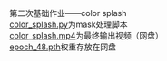 第二次基础作业——color splash \
[color_splash.py](https://github.com/YancyGuo/OpenMMLabCamp/blob/master/homework_2_base_color_splash/color_splash.py)为mask处理脚本 \
[color_splash.mp4](https://drive.google.com/file/d/1nRgUealYl_emD6DCBVZbWdC3HVqceB4C/view?usp=share_link)为最终输出视频（网盘）\
[epoch_48.pth](https://drive.google.com/file/d/1nRgUealYl_emD6DCBVZbWdC3HVqceB4C/view?usp=share_link)权重存放在网盘
